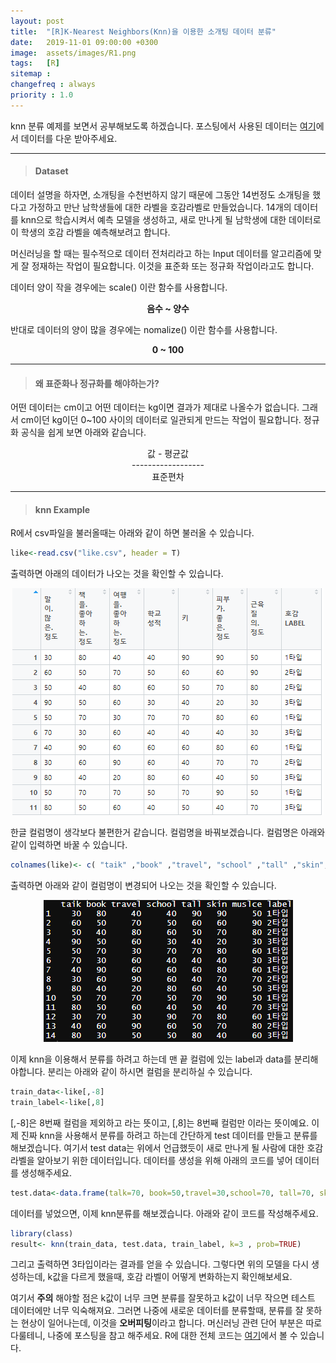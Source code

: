 ```yaml
---
layout: post
title:  "[R]K-Nearest Neighbors(Knn)을 이용한 소개팅 데이터 분류"
date:   2019-11-01 09:00:00 +0300
image:  assets/images/R1.png
tags:   [R]
sitemap :
changefreq : always
priority : 1.0
---
```


knn 분류 예제를 보면서 공부해보도록 하겠습니다. 포스팅에서 사용된 데이터는 [여기](https://github.com/KEJdev/DataSet)에서 데이터를 다운 받아주세요.

-------

> ####  Dataset  

데이터 설명을 하자면, 소개팅을 수천번하지 않기 때문에 그동안 14번정도 소개팅을 했다고 가정하고 만난 남학생들에 대한 라벨을 호감라벨로 만들었습니다. 14개의 데이터를 knn으로 학습시켜서 예측 모델을 생성하고, 새로 만나게 될 남학생에 대한 데이터로 이 학생의 호감 라벨을 예측해보려고 합니다.  

머신러닝을 할 때는 필수적으로 데이터 전처리라고 하는 Input 데이터를 알고리즘에 맞게 잘 정재하는 작업이 필요합니다. 이것을 표준화 또는 정규화 작업이라고도 합니다.  

데이터 양이 작을 경우에는 scale() 이란 함수를 사용합니다.  
**<center> 음수 ~ 양수 </center>**  


반대로 데이터의 양이 많을 경우에는 nomalize() 이란 함수를 사용합니다.  
**<center> 0 ~ 100 </center>**

-------

> #### 왜 표준화나 정규화를 해야하는가? 

어떤 데이터는 cm이고 어떤 데이터는 kg이면 결과가 제대로 나올수가 없습니다. 그래서 cm이던 kg이던 0~100 사이의 데이터로 일관되게 만드는 작업이 필요합니다. 정규화 공식을 쉽게 보면 아래와 같습니다.  


<center>값 - 평균값 </center>
<center>------------------</center>
<center>표준편차</center>  


-------


> #### knn Example

R에서 csv파일을 불러올때는 아래와 같이 하면 불러올 수 있습니다.  

```r
like<-read.csv("like.csv", header = T)
```  

출력하면 아래의 데이터가 나오는 것을 확인할 수 있습니다. 

<center><img src="../assets//images/R1.png" ></center>  


한글 컬럼명이 생각보다 불편한거 같습니다. 컬럼명을 바꿔보겠습니다. 컬럼명은 아래와 같이 입력하면 바꿀 수 있습니다.  

```r
colnames(like)<- c( "taik" ,"book" ,"travel", "school" ,"tall" ,"skin", "muslce" ,"label")
```  
  
출력하면 아래와 같이 컬럼명이 변경되어 나오는 것을 확인할 수 있습니다.  

<center><img src="../assets//images/R2.png" ></center>  
 

이제 knn을 이용해서 분류를 하려고 하는데 맨 끝 컬럼에 있는 label과 data를 분리해야합니다. 분리는 아래와 같이 하시면 컬럼을 분리하실 수 있습니다.   

```r
train_data<-like[,-8]
train_label<-like[,8]
```

[,-8]은 8번째 컬럼을 제외하고 라는 뜻이고, [,8]는 8번째 컬럼만 이라는 뜻이예요. 이제 진짜 knn을 사용해서 분류를 하려고 하는데 간단하게 test 데이터를 만들고 분류를 해보겠습니다. 여기서 test data는 위에서 언급했듯이 새로 만나게 될 사람에 대한 호감 라벨을 알아보기 위한 데이터입니다. 데이터를 생성을 위해 아래의 코드를 넣어 데이터를 생성해주세요.  

```r
test.data<-data.frame(talk=70, book=50,travel=30,school=70, tall=70, skin=40,muslce=50)
```  

데이터를 넣었으면, 이제 knn분류를 해보겠습니다. 아래와 같이 코드를 작성해주세요.  

```r
library(class)
result<- knn(train_data, test.data, train_label, k=3 , prob=TRUE)
```

그리고 출력하면 3타입이라는 결과를 얻을 수 있습니다. 그렇다면 위의 모델을 다시 생성하는데, k값을 다르게 했을때, 호감 라벨이 어떻게 변화하는지 확인해보세요.  

여기서 **주의** 해야할 점은 k값이 너무 크면 분류를 잘못하고 k값이 너무 작으면 테스트 데이터에만 너무 익숙해져요. 그러면 나중에 새로운 데이터를 분류할때, 분류를 잘 못하는 현상이 일어나는데, 이것을 **오버피팅**이라고 합니다. 머신러닝 관련 단어 부분은 따로 다룰테니, 나중에 포스팅을 참고 해주세요. R에 대한 전체 코드는 [여기](https://github.com/KEJdev/R-Example)에서 볼 수 있습니다. 



